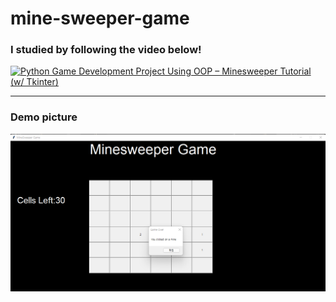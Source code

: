 # mine-sweeper-game
### I studied by following the video below!

[![Python Game Development Project Using OOP – Minesweeper Tutorial (w/ Tkinter)](https://img.youtube.com/vi/OqbGRZx4xUc/0.jpg)](https://www.youtube.com/watch?v=OqbGRZx4xUc)
____________
### Demo picture
![Microservices with FastAPI – Full Course](/sample.png)
